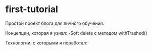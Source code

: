 # first-tutorial


Простой проект блога для личного обучения.

Концепции, которая я узнал:
-Soft delete с методом withTrashed() 

Технологии, с которыми я поработал:

